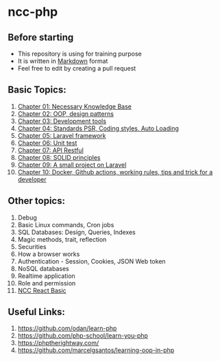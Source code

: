 # ncc-php

## Before starting

- This repository is using for training purpose
- It is written in [Markdown](https://www.markdownguide.org/getting-started/) format
- Feel free to edit by creating a pull request

## Basic Topics:

1. [Chapter 01: Necessary Knowledge Base](./book/Chapter-01-necessary-knowledge-base.md)  
2. [Chapter 02: OOP, design patterns](./book/Chapter-02-oop-design-pattern.md)  
3. [Chapter 03: Development tools](./book/Chapter-03-Development-tools.md)
4. [Chapter 04: Standards PSR, Coding styles, Auto Loading](./book/Chapter-04-standards-psr-coding-styles-autoloading.md)  
5. [Chapter 05: Laravel framework](./book/Chapter-05-Laravel-framework.md)
6. [Chapter 06: Unit test](./book/Chapter-06-unittest.md)
7. [Chapter 07: API Restful](./book/Chapter-07-API-RESTful.md)
8. [Chapter 08: SOLID principles](./book/Chapter-08-SOLID-principles.md)
9. [Chapter 09: A small project on Laravel](./book/Chapter-09-A-small-project-on-Laravel.md)
10. [Chapter 10: Docker, Github actions, working rules, tips and trick for a developer](book/Chapter-10-CI-CD-Working-rules.md) 

## Other topics:

1. Debug
2. Basic Linux commands, Cron jobs
3. SQL Databases: Design, Queries, Indexes
4. Magic methods, trait, reflection
5. Securities
6. How a browser works
7. Authentication - Session, Cookies, JSON Web token
8. NoSQL databases
9. Realtime application
10. Role and permission
11. [NCC React Basic](https://nccasia.github.io/ncc-react-basic/)

## Useful Links:

1. https://github.com/odan/learn-php
2. https://github.com/php-school/learn-you-php
3. https://phptherightway.com/
4. https://github.com/marcelgsantos/learning-oop-in-php